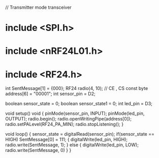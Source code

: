 // Transmitter mode transceiver
# include <SPI.h>
# include <nRF24L01.h>
# include <RF24.h>
int SentMessage[1] = {000};
RF24 radio(4, 10); // CE , CS
const byte address[6] = "00001";
int sensor_pin = D2;

boolean sensor_state = 0;
boolean sensor_state1 = 0;
int led_pin = D3;

void setup() void {
  pinMode(sensor_pin, INPUT);
  pinMode(led_pin, OUTPUT);
  radio.begin();
  radio.openWritingPipe(address[0]);
  radio.setPALevel(RF24_PA_MIN);
  radio.stopListening();
}

void loop()
{
  sensor_state = digitalRead(sensor_pin);
  if(sensor_state == HIGH)
  SentMessage[0] = 111;
 {
    digitalWrite(led_pin, HIGH);
    radio.write(SentMessage, 1);
 }
 else
 {
   digitalWrite(led_pin, LOW);
   radio.write(SentMessage, 0)
   }
 }
